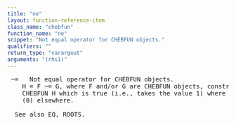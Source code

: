 ```yaml
---
title: "ne"
layout: function-reference-item
class_name: "chebfun"
function_name: "ne"
snippet: "Not equal operator for CHEBFUN objects."
qualifiers: ""
return_type: "varargout"
arguments: "(rhs1)"
---
```


<pre class="help-text"> ~=   Not equal operator for CHEBFUN objects.
    H = F ~= G, where F and/or G are CHEBFUN objects, constructs a logical
    CHEBFUN H which is true (i.e., takes the value 1) where F ~= G, and false
    (0) elsewhere.
 
  See also EQ, ROOTS.
</pre>